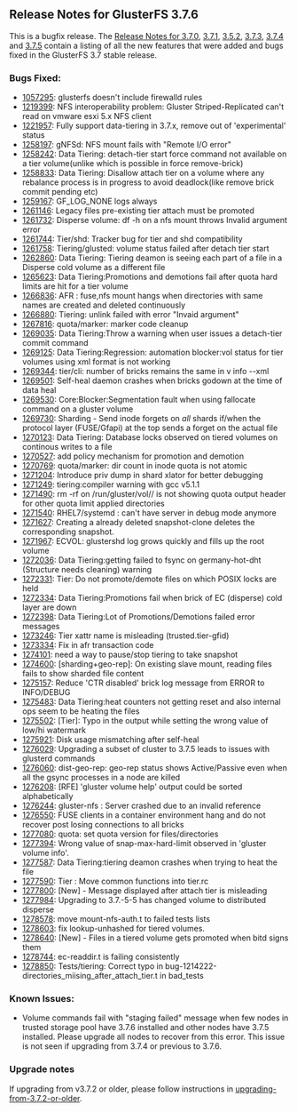 ## Release Notes for GlusterFS 3.7.6

This is a bugfix release. The [Release Notes for 3.7.0](3.7.0.md),
[3.7.1](3.7.1.md), [3.5.2](3.7.2.md), [3.7.3](3.7.3.md), [3.7.4](3.7.4.md) and
[3.7.5](3.7.5.md) contain a listing of all the new features that were added and
bugs fixed in the GlusterFS 3.7 stable release.

### Bugs Fixed:

- [1057295](https://bugzilla.redhat.com/1057295): glusterfs doesn't include firewalld rules
- [1219399](https://bugzilla.redhat.com/1219399): NFS interoperability problem: Gluster Striped-Replicated can't read on vmware esxi 5.x NFS client
- [1221957](https://bugzilla.redhat.com/1221957): Fully support data-tiering in 3.7.x, remove out of 'experimental' status
- [1258197](https://bugzilla.redhat.com/1258197): gNFSd: NFS mount fails with "Remote I/O error"
- [1258242](https://bugzilla.redhat.com/1258242): Data Tiering: detach-tier start  force  command not available on a tier volume(unlike which is possible in force remove-brick)
- [1258833](https://bugzilla.redhat.com/1258833): Data Tiering: Disallow attach tier on a volume where any rebalance process is in progress to avoid deadlock(like remove brick commit pending etc)
- [1259167](https://bugzilla.redhat.com/1259167): GF_LOG_NONE logs always
- [1261146](https://bugzilla.redhat.com/1261146): Legacy files pre-existing tier attach must be promoted
- [1261732](https://bugzilla.redhat.com/1261732): Disperse volume: df -h on a nfs mount throws Invalid argument error
- [1261744](https://bugzilla.redhat.com/1261744): Tier/shd: Tracker bug for tier and shd compatibility
- [1261758](https://bugzilla.redhat.com/1261758): Tiering/glusted: volume status failed after detach tier start
- [1262860](https://bugzilla.redhat.com/1262860): Data Tiering: Tiering deamon is seeing each part of a file in a Disperse cold volume as a different file
- [1265623](https://bugzilla.redhat.com/1265623): Data Tiering:Promotions and demotions fail after quota hard limits are hit for a tier volume
- [1266836](https://bugzilla.redhat.com/1266836): AFR : fuse,nfs mount hangs when directories with same names are created and deleted continuously
- [1266880](https://bugzilla.redhat.com/1266880): Tiering: unlink failed with error "Invaid argument"
- [1267816](https://bugzilla.redhat.com/1267816): quota/marker: marker code cleanup
- [1269035](https://bugzilla.redhat.com/1269035): Data Tiering:Throw a warning when user issues a detach-tier commit command
- [1269125](https://bugzilla.redhat.com/1269125): Data Tiering:Regression: automation blocker:vol status for tier volumes using xml format is not working
- [1269344](https://bugzilla.redhat.com/1269344): tier/cli: number of bricks remains the same in v info --xml
- [1269501](https://bugzilla.redhat.com/1269501): Self-heal daemon crashes when bricks godown at the time of data heal
- [1269530](https://bugzilla.redhat.com/1269530): Core:Blocker:Segmentation fault when using fallocate command on a gluster volume
- [1269730](https://bugzilla.redhat.com/1269730): Sharding - Send inode forgets on _all_ shards if/when the protocol layer (FUSE/Gfapi) at the top sends a forget on the actual file
- [1270123](https://bugzilla.redhat.com/1270123): Data Tiering: Database locks observed on tiered volumes on continous writes to a file
- [1270527](https://bugzilla.redhat.com/1270527): add policy mechanism for promotion and demotion
- [1270769](https://bugzilla.redhat.com/1270769): quota/marker: dir count in inode quota is not atomic
- [1271204](https://bugzilla.redhat.com/1271204): Introduce priv dump in shard xlator for better debugging
- [1271249](https://bugzilla.redhat.com/1271249): tiering:compiler warning with gcc v5.1.1
- [1271490](https://bugzilla.redhat.com/1271490): rm -rf on /run/gluster/vol/<directory name>/ is not showing quota output header for other quota limit applied directories
- [1271540](https://bugzilla.redhat.com/1271540): RHEL7/systemd : can't have server in debug mode anymore
- [1271627](https://bugzilla.redhat.com/1271627): Creating a already deleted snapshot-clone deletes the corresponding snapshot.
- [1271967](https://bugzilla.redhat.com/1271967): ECVOL: glustershd log grows quickly and fills up the root volume
- [1272036](https://bugzilla.redhat.com/1272036): Data Tiering:getting failed to fsync on germany-hot-dht (Structure needs cleaning) warning
- [1272331](https://bugzilla.redhat.com/1272331): Tier: Do not promote/demote files on which POSIX locks are held
- [1272334](https://bugzilla.redhat.com/1272334): Data Tiering:Promotions fail when brick of EC (disperse) cold layer are down
- [1272398](https://bugzilla.redhat.com/1272398): Data Tiering:Lot of Promotions/Demotions failed error messages
- [1273246](https://bugzilla.redhat.com/1273246): Tier xattr name is misleading (trusted.tier-gfid)
- [1273334](https://bugzilla.redhat.com/1273334): Fix in afr transaction code
- [1274101](https://bugzilla.redhat.com/1274101): need a way to pause/stop tiering to take snapshot
- [1274600](https://bugzilla.redhat.com/1274600): [sharding+geo-rep]: On existing slave mount, reading files fails to show sharded file content
- [1275157](https://bugzilla.redhat.com/1275157): Reduce 'CTR disabled' brick log message from ERROR to INFO/DEBUG
- [1275483](https://bugzilla.redhat.com/1275483): Data Tiering:heat counters not getting reset and also internal ops seem to be heating the files
- [1275502](https://bugzilla.redhat.com/1275502): [Tier]: Typo in the output while setting the wrong value of low/hi watermark
- [1275921](https://bugzilla.redhat.com/1275921): Disk usage mismatching after self-heal
- [1276029](https://bugzilla.redhat.com/1276029): Upgrading a subset of cluster to 3.7.5 leads to issues with glusterd commands
- [1276060](https://bugzilla.redhat.com/1276060): dist-geo-rep: geo-rep status shows Active/Passive even when all the gsync processes in a node are killed
- [1276208](https://bugzilla.redhat.com/1276208): [RFE] 'gluster volume help' output could be sorted alphabetically
- [1276244](https://bugzilla.redhat.com/1276244): gluster-nfs : Server crashed due to an invalid reference
- [1276550](https://bugzilla.redhat.com/1276550): FUSE clients in a container environment hang and do not recover post losing connections to all bricks
- [1277080](https://bugzilla.redhat.com/1277080): quota: set quota version for files/directories
- [1277394](https://bugzilla.redhat.com/1277394): Wrong value of snap-max-hard-limit observed in 'gluster volume info'.
- [1277587](https://bugzilla.redhat.com/1277587): Data Tiering:tiering deamon crashes when trying to heat the file
- [1277590](https://bugzilla.redhat.com/1277590): Tier : Move common functions into tier.rc
- [1277800](https://bugzilla.redhat.com/1277800): [New] - Message displayed after attach tier is misleading
- [1277984](https://bugzilla.redhat.com/1277984): Upgrading to 3.7.-5-5 has changed volume to distributed disperse
- [1278578](https://bugzilla.redhat.com/1278578): move mount-nfs-auth.t to failed tests lists
- [1278603](https://bugzilla.redhat.com/1278603): fix lookup-unhashed for tiered volumes.
- [1278640](https://bugzilla.redhat.com/1278640): [New] - Files in a tiered volume gets promoted when bitd signs them
- [1278744](https://bugzilla.redhat.com/1278744): ec-readdir.t is failing consistently
- [1278850](https://bugzilla.redhat.com/1278850): Tests/tiering: Correct typo in bug-1214222-directories_miising_after_attach_tier.t in bad_tests

### Known Issues:

- Volume commands fail with "staging failed" message when few nodes in trusted storage pool have 3.7.6 installed and other nodes have 3.7.5 installed. Please upgrade all nodes to recover from this error. This issue is not seen if upgrading from 3.7.4 or previous to 3.7.6.

### Upgrade notes

If upgrading from v3.7.2 or older, please follow instructions in [upgrading-from-3.7.2-or-older](./upgrading-from-3.7.2-or-older.md).
